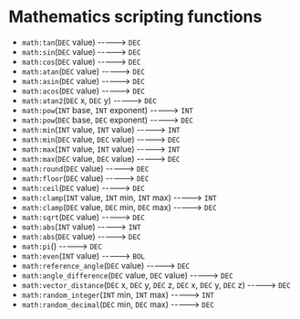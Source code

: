 # Mathematics scripting functions

- `math:tan`(`DEC` value) -----> `DEC`
- `math:sin`(`DEC` value) -----> `DEC`
- `math:cos`(`DEC` value) -----> `DEC`
- `math:atan`(`DEC` value) -----> `DEC`
- `math:asin`(`DEC` value) -----> `DEC`
- `math:acos`(`DEC` value) -----> `DEC`
- `math:atan2`(`DEC` x, `DEC` y) -----> `DEC`
- `math:pow`(`INT` base, `INT` exponent) -----> `INT`
- `math:pow`(`DEC` base, `DEC` exponent) -----> `DEC`
- `math:min`(`INT` value, `INT` value) -----> `INT`
- `math:min`(`DEC` value, `DEC` value) -----> `DEC`
- `math:max`(`INT` value, `INT` value) -----> `INT`
- `math:max`(`DEC` value, `DEC` value) -----> `DEC`
- `math:round`(`DEC` value) -----> `DEC`
- `math:floor`(`DEC` value) -----> `DEC`
- `math:ceil`(`DEC` value) -----> `DEC`
- `math:clamp`(`INT` value, `INT` min, `INT` max) -----> `INT`
- `math:clamp`(`DEC` value, `DEC` min, `DEC` max) -----> `DEC`
- `math:sqrt`(`DEC` value) -----> `DEC`
- `math:abs`(`INT` value) -----> `INT`
- `math:abs`(`DEC` value) -----> `DEC`
- `math:pi`() -----> `DEC`
- `math:even`(`INT` value) -----> `BOL`
- `math:reference_angle`(`DEC` value) -----> `DEC`
- `math:angle_difference`(`DEC` value, `DEC` value) -----> `DEC`
- `math:vector_distance`(`DEC` x, `DEC` y, `DEC` z, `DEC` x, `DEC` y, `DEC` z) -----> `DEC`
- `math:random_integer`(`INT` min, `INT` max) -----> `INT`
- `math:random_decimal`(`DEC` min, `DEC` max) -----> `DEC`
